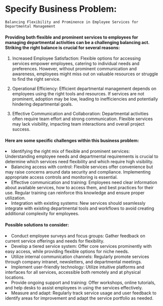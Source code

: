 
# Specify Business Problem:

` Balancing Flexibility and Prominence in Employee Services for Departmental Management `

#### Providing both flexible and prominent services to employees for managing departmental activities can be a challenging balancing act. Striking the right balance is crucial for several reasons:

 1. Increased Employee Satisfaction: Flexible options for accessing services empower employees, catering to individual needs and preferences. However, without prominent communication and awareness, employees might miss out on valuable resources or struggle to find the right service.

 2. Operational Efficiency: Efficient departmental management depends on employees using the right tools and resources. If services are not prominent, adoption may be low, leading to inefficiencies and potentially hindering departmental goals.

 3. Effective Communication and Collaboration: Departmental activities often require team effort and strong communication. Flexible services may lack visibility, impacting team interactions and overall project success.

#### Here are some specific challenges within this business problem:

<li> Identifying the right mix of flexible and prominent services: Understanding employee needs and departmental requirements is crucial to determine 
      which services need flexibility and which require high visibility.</li>
<li> Balancing access with control: Flexible services offer convenience but may raise concerns around data security and compliance.
     Implementing appropriate access controls and monitoring is essential.</li>
<li> Effective communication and training: Employees need clear information about available services, how to access them, and best 
     practices for their use. Regular training can reinforce this knowledge and ensure proper utilization.</li>
<li> Integration with existing systems: New services should seamlessly integrate with existing departmental tools and workflows to avoid
      creating additional complexity for employees.</li>

#### Possible solutions to consider:

<li> Conduct employee surveys and focus groups: Gather feedback on current service offerings and needs for flexibility.</li>
<li> Develop a tiered service system: Offer core services prominently with easy access, while providing flexible options for niche needs.</li>
<li> Utilize internal communication channels: Regularly promote services through company intranet, newsletters, and departmental meetings.</li>
<li> Implement user-friendly technology: Utilize intuitive platforms and interfaces for all services, accessible both remotely and at physical locations.</li>
<li> Provide ongoing support and training: Offer workshops, online tutorials, and help desks to assist employees in using the services effectively.</li>
<li> Measure and adapt: Regularly track service usage and user feedback to identify areas for improvement and adapt the service portfolio as needed.</li>
